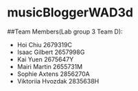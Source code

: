 # musicBloggerWAD3d

##Team Members(Lab group 3 Team D):
-	Hoi Chiu 2679319C
-	Isaac Gilbert 2657998G
-	Kai Yuen 2675647Y
-	Mairi Martin 2655731M
-	Sophie Axtens 2856270A
-	Viktoriia Hvozdak 2835638H
